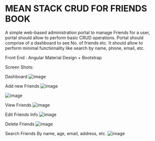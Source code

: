 # **MEAN STACK CRUD FOR FRIENDS BOOK**

A simple web-based administration portal to manage Friends for a user, portal should allow to perform basic CRUD operations. Portal should comprise of a dashboard to see No. of friends etc. It should allow to perform minimal functionality like search by name, phone, email, etc.


Front End : Angular Material Design + Bootstrap

Screen Shots:

Dashboard
![image](https://cloud.githubusercontent.com/assets/22408664/21382802/8b32ea60-c788-11e6-9563-61f901a51490.png)

Add new Friends
![image](https://cloud.githubusercontent.com/assets/22408664/21382818/9c5b66a0-c788-11e6-92cb-b4834b96a4a0.png)

![image](https://cloud.githubusercontent.com/assets/22408664/21382827/a82287d4-c788-11e6-9242-305572a59da4.png)

View Friends
![image](https://cloud.githubusercontent.com/assets/22408664/21382836/b2caa72a-c788-11e6-906a-879ef16370ea.png)

Edit Friends Info
![image](https://cloud.githubusercontent.com/assets/22408664/21382842/bc263154-c788-11e6-8b1a-6d646ad554e9.png)

Delete Friends
![image](https://cloud.githubusercontent.com/assets/22408664/21382861/cb8a27c2-c788-11e6-9853-7209a85ed68d.png)

Search Friends By name, age, email, address, etc. 
![image](https://cloud.githubusercontent.com/assets/22408664/21382867/d5ec81ce-c788-11e6-8495-def8c9041675.png)



